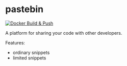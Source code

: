 # pastebin
[![Docker Build & Push](https://github.com/npvietkhoa/pastebin/actions/workflows/docker-build.yml/badge.svg?branch=master)](https://github.com/npvietkhoa/pastebin/actions/workflows/docker-build.yml)

A platform for sharing your code with other developers.

Features:
  - ordinary snippets
  - limited snippets
